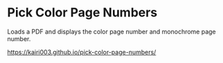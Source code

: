 # Pick Color Page Numbers

Loads a PDF and displays the color page number and monochrome page number.

https://kairi003.github.io/pick-color-page-numbers/
